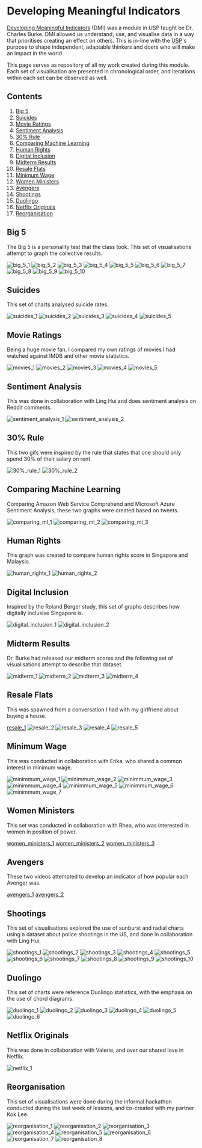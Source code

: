 # Developing Meaningful Indicators

[Developing Meaningful Indicators](https://www.usp.nus.edu.sg/curriculum/usp-modules/developing-meaningful-indicators/) (DMI) was a module in USP taught be Dr. Charles Burke.
DMI allowed us understand, use, and visualise data in a way that prioritises creating an effect on others.
This is in-line with the [USP](https://www.usp.nus.edu.sg/about/overview/)'s purpose to shape independent, adaptable thinkers and doers who will make an impact in the world.

This page serves as repository of all my work created during this module. Each set of visualisation are presented in chronological order, and iterations within each set can be observed as well.

## Contents

1. [Big 5](#big-5)
2. [Suicides](#suicides)
3. [Movie Ratings](#movie-ratings)
4. [Sentiment Analysis](#sentiment-analysis)
5. [30% Rule](#30%-rule)
6. [Comparing Machine Learning](#comparing-machine-learning)
7. [Human Rights](#human-rights)
8. [Digital Inclusion](#digital-inclusion)
9. [Midterm Results](#midterm-results)
10. [Resale Flats](#resale-flats)
11. [Minimum Wage](#minimum-wage)
12. [Women Ministers](#women-ministers)
13. [Avengers](#avengers)
14. [Shootings](#shootings)
15. [Duolingo](#duolingo)
16. [Netflix Originals](#netflix-originals)
17. [Reorganisation](#reorganisation)

## Big 5

The Big 5 is a personality test that the class took. This set of visualisations attempt to graph the collective results.

![big_5_1](./big5/1.png)
![big_5_2](./big5/2.png)
![big_5_3](./big5/3.png)
![big_5_4](./big5/4.png)
![big_5_5](./big5/5.png)
![big_5_6](./big5/6.png)
![big_5_7](./big5/7.png)
![big_5_8](./big5/8.png)
![big_5_9](./big5/9.png)
![big_5_10](./big5/10.png)

## Suicides

This set of charts analysed suicide rates.

![suicides_1](./suicides/1.png)
![suicides_2](./suicides/2.png)
![suicides_3](./suicides/3.png)
![suicides_4](./suicides/4.png)
![suicides_5](./suicides/5.gif)

## Movie Ratings

Being a huge movie fan, I compared my own ratings of movies I had watched against IMDB and other movie statistics.

![movies_1](./movies/1.png)
![movies_2](./movies/2.png)
![movies_3](./movies/3.png)
![movies_4](./movies/4.png)
![movies_5](./movies/5.png)

## Sentiment Analysis

This was done in collaboration with Ling Hui and does sentiment analysis on Reddit comments.

![sentiment_analysis_1](./sentiment_analysis/1.png)
![sentiment_analysis_2](./sentiment_analysis/2.png)

## 30% Rule

This two gifs were inspired by the rule that states that one should only spend 30% of their salary on rent.

![30%_rule_1](./30%_rule/1.gif)
![30%_rule_2](./30%_rule/2.gif)

## Comparing Machine Learning

Comparing Amazon Web Service Comprehend and Microsoft Azure Sentiment Analysis, these two graphs were created based on tweets.

![comparing_ml_1](./comparing_ml/1.png)
![comparing_ml_2](./comparing_ml/2.png)
![comparing_ml_3](./comparing_ml/3.png)

## Human Rights

This graph was created to compare human rights score in Singapore and Malaysia.

![human_rights_1](./human_rights/1.png)
![human_rights_2](./human_rights/2.png)

## Digital Inclusion

Inspired by the Roland Berger study, this set of graphs describes how digitally inclusive Singapore is.

![digital_inclusion_1](./digital_inclusion/1.png)
![digital_inclusion_2](./digital_inclusion/2.png)

## Midterm Results

Dr. Burke had released our midterm scores and the following set of visualisations attempt to describe that dataset.

![midterm_1](./midterm/1.png)
![midterm_2](./midterm/2.png)
![midterm_3](./midterm/3.png)
![midterm_4](./midterm/4.png)

## Resale Flats

This was spawned from a conversation I had with my girlfriend about buying a house.

[resale_1](./resale/1.mp4)
![resale_2](./resale/2.png)
![resale_3](./resale/3.png)
![resale_4](./resale/4.png)
![resale_5](./resale/5.png)

## Minimum Wage

This was conducted in collaboration with Erika, who shared a common interest in minimum wage.

![minimmum_wage_1](./minimum_wage/1.png)
![minimmum_wage_2](./minimum_wage/2.png)
![minimmum_wage_3](./minimum_wage/3.png)
![minimmum_wage_4](./minimum_wage/4.png)
![minimmum_wage_5](./minimum_wage/5.png)
![minimmum_wage_6](./minimum_wage/6.png)
![minimmum_wage_7](./minimum_wage/7.JPG)

## Women Ministers

This set was conducted in collaboration with Rhea, who was interested in women in position of power.

[women_ministers_1](./women_ministers/1.mp4)
[women_ministers_2](./women_ministers/2.mp4)
[women_ministers_3](./women_ministers/3.mp4)

## Avengers

These two videos attempted to develop an indicator of how popular each Avenger was.

[avengers_1](./avengers/1.mp4)
[avengers_2](./avengers/2.mp4)

## Shootings

This set of visualisations explored the use of sunburst and radial charts using a dataset about police shootings in the US, and done in collaboration with Ling Hui.

![shootings_1](./shootings/1.png)
![shootings_2](./shootings/2.png)
![shootings_3](./shootings/3.png)
![shootings_4](./shootings/4.png)
![shootings_5](./shootings/5.png)
![shootings_6](./shootings/6.png)
![shootings_7](./shootings/7.png)
![shootings_8](./shootings/8.png)
![shootings_9](./shootings/9.png)
![shootings_10](./shootings/10.png)

## Duolingo

This set of charts were reference Duolingo statistics, with the emphasis on the use of chord diagrams.

![duolingo_1](./duolingo/1.png)
![duolingo_2](./duolingo/2.png)
![duolingo_3](./duolingo/3.png)
![duolingo_4](./duolingo/4.png)
![duolingo_5](./duolingo/5.png)
![duolingo_6](./duolingo/6.png)

## Netflix Originals

This was done in collaboration with Valerie, and over our shared love in Netflix.

![netflix_1](./netflix/1.png)

## Reorganisation

This set of visualisations were done during the informal hackathon conducted during the last week of lessons, and co-created with my partner Kok Lee.

![reorganisation_1](./reorganisation/1.png)
![reorganisation_2](./reorganisation/2.png)
![reorganisation_3](./reorganisation/3.png)
![reorganisation_4](./reorganisation/4.png)
![reorganisation_5](./reorganisation/5.png)
![reorganisation_6](./reorganisation/6.png)
![reorganisation_7](./reorganisation/7.png)
![reorganisation_8](./reorganisation/8.png)